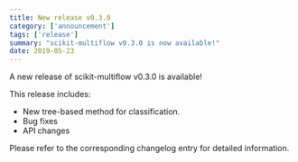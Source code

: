```yaml
---
title: New release v0.3.0
category: ['announcement']
tags: ['release']
summary: "scikit-multiflow v0.3.0 is now available!"
date: 2019-05-23
---
```


A new release of scikit-multiflow v0.3.0 is available! 

This release includes:
- New tree-based method for classification.
- Bug fixes
- API changes

Please refer to the corresponding changelog entry for detailed information.